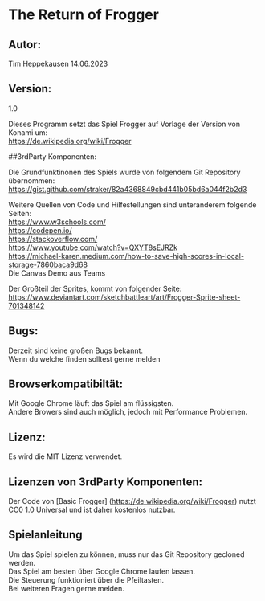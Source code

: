 # The Return of Frogger

## Autor: 
Tim Heppekausen 14.06.2023

## Version: 
1.0

Dieses Programm setzt das Spiel Frogger auf Vorlage der Version von Konami um:<br>
https://de.wikipedia.org/wiki/Frogger 

##3rdParty Komponenten: 

Die Grundfunktinonen des Spiels wurde von folgendem Git Repository übernommen:<br>
https://gist.github.com/straker/82a4368849cbd441b05bd6a044f2b2d3

Weitere Quellen von Code und Hilfestellungen sind unteranderem folgende Seiten:<br>
https://www.w3schools.com/ <br>
https://codepen.io/ <br>
https://stackoverflow.com/ <br>
https://www.youtube.com/watch?v=QXYT8sEJRZk <br>
https://michael-karen.medium.com/how-to-save-high-scores-in-local-storage-7860baca9d68 <br>
Die Canvas Demo aus Teams

Der Großteil der Sprites, kommt von folgender Seite: <br>
https://www.deviantart.com/sketchbattleart/art/Frogger-Sprite-sheet-701348142

## Bugs: <br>
Derzeit sind keine großen Bugs bekannt. <br>
Wenn du welche finden solltest gerne melden

## Browserkompatibiltät:
Mit Google Chrome läuft das Spiel am flüssigsten. <br>
Andere Browers sind auch möglich, jedoch mit Performance Problemen.

## Lizenz: 
Es wird die MIT Lizenz verwendet.

## Lizenzen von 3rdParty Komponenten:
Der Code von [Basic Frogger] (https://de.wikipedia.org/wiki/Frogger) nutzt CC0 1.0 Universal und ist daher kostenlos nutzbar.


## Spielanleitung
Um das Spiel spielen zu können, muss nur das Git Repository gecloned werden. <br>
Das Spiel am besten über Google Chrome laufen lassen. <br>
Die Steuerung funktioniert über die Pfeiltasten. <br>
Bei weiteren Fragen gerne melden.
